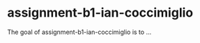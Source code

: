 
# assignment-b1-ian-coccimiglio

<!-- badges: start -->
<!-- badges: end -->

The goal of assignment-b1-ian-coccimiglio is to ...

